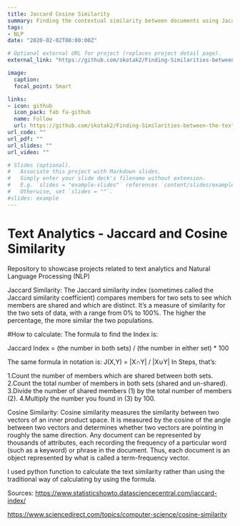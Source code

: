 ```yaml
---
title: Jaccard Cosine Similarity
summary: Finding the contextual similarity between documents using Jacard and Cosine similarity metric. Implemented basics of text similarity on multiple files and presented the analysis.
tags:
- NLP
date: "2020-02-02T00:00:00Z"

# Optional external URL for project (replaces project detail page).
external_link: "https://github.com/skotak2/Finding-Similarities-between-the-textual-documents"

image:
  caption: 
  focal_point: Smart

links:
- icon: github
  icon_pack: fab fa-github
  name: Follow
  url: https://github.com/skotak2/Finding-Similarities-between-the-textual-documents
url_code: ""
url_pdf: ""
url_slides: ""
url_video: ""

# Slides (optional).
#   Associate this project with Markdown slides.
#   Simply enter your slide deck's filename without extension.
#   E.g. `slides = "example-slides"` references `content/slides/example-slides.md`.
#   Otherwise, set `slides = ""`.
#slides: example
---
```


# Text Analytics - Jaccard and Cosine Similarity
Repository to showcase projects related to text analytics and Natural Language Processing (NLP)

Jaccard Similarity:
The Jaccard similarity index (sometimes called the Jaccard similarity coefficient) compares members for two sets to see which members are shared and which are distinct. It’s a measure of similarity for the two sets of data, with a range from 0% to 100%. The higher the percentage, the more similar the two populations. 

#How to calculate:
The formula to find the Index is:

Jaccard Index = (the number in both sets) / (the number in either set) * 100

The same formula in notation is:
J(X,Y) = |X∩Y| / |X∪Y|
In Steps, that’s:

1.Count the number of members which are shared between both sets.
2.Count the total number of members in both sets (shared and un-shared).
3.Divide the number of shared members (1) by the total number of members (2).
4.Multiply the number you found in (3) by 100.

Cosine Similarity:
Cosine similarity measures the similarity between two vectors of an inner product space. It is measured by the cosine of the angle between two vectors and determines whether two vectors are pointing in roughly the same direction. Any document can be represented by thousands of attributes, each recording the frequency of a particular word (such as a keyword) or phrase in the document. Thus, each document is an object represented by what is called a term-frequency vector.

I used python function to calculate the text similarity rather than using the traditional way of calculating by using the formula.



Sources:
https://www.statisticshowto.datasciencecentral.com/jaccard-index/ 

https://www.sciencedirect.com/topics/computer-science/cosine-similarity
